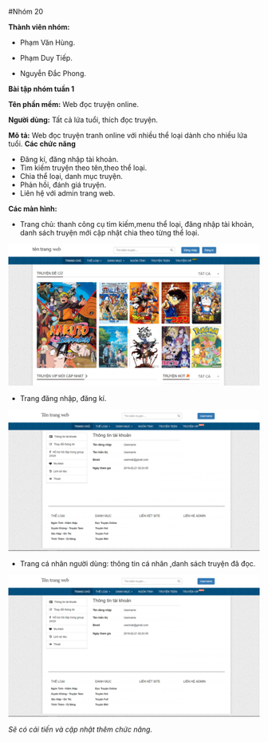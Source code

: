 
#Nhóm 20

**Thành viên nhóm:**

  - Phạm Văn Hùng.
  
  - Phạm Duy Tiếp.
  
  - Nguyễn Đắc Phong.

**Bài tập nhóm tuần 1**

**Tên phần mềm:** Web đọc truyện online.

**Người dùng:** Tất cả lứa tuổi, thích đọc truyện.

**Mô tả:** Web đọc truyện tranh online với nhiều thể loại dành cho nhiều lứa tuổi.
**Các chức năng**

  - Đăng kí, đăng nhập tài khoản.
  - Tìm kiếm truyện theo tên,theo thể loại.
  - Chia thể loại, danh mục truyện.
  - Phản hồi, đánh giá truyện.
  - Liên hệ với admin trang web. 

**Các màn hình:** 
  - Trang chủ: thanh công cụ tìm kiếm,menu thể loại, đăng nhập tài khoản, danh sách truyện mới cập nhật chia theo từng thể loại.
  
  ![alt](https://raw.githubusercontent.com/tiep2999/dictionaryTest/master/home.jpg)
  
  - Trang đăng nhập, đăng kí.
  
  ![alt](https://github.com/tiep2999/dictionaryTest/blob/master/user.jpg?raw=true)
  
  - Trang cá nhân người dùng: thông tin cá nhân ,danh sách truyện đã đọc.
  
  ![alt](https://github.com/tiep2999/dictionaryTest/blob/master/user.jpg?raw=true)
  
  *Sẽ có cải tiến và cập nhật thêm chức năng.*
